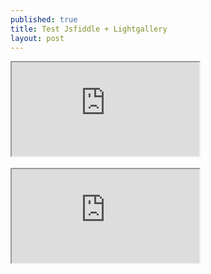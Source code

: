 ```yaml
---
published: true
title: Test Jsfiddle + Lightgallery
layout: post
---
```

<div class="intrinsic-container">
<iframe src="https://jsfiddle.net/qwzxc129/yfyr0j6m/embedded/result,html,js,css/dark/" allowfullscreen></iframe></div>
<br>
<div class="intrinsic-container">
<iframe src="https://codepen.io/qwzxc129/embed/kXjXkE/?theme-id=dark&default-tab=result&embed-version=2" allowfullscreen></iframe></div>

